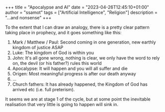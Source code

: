 +++
title = "Apocalypse and AI"
date = "2023-04-26T12:45:10+01:00"
author = "ssamot"
tags = ["Artificial Intelligence", "Religion"]
description = "...and nonsense"
+++

To the extent that I can draw an analogy, there is a pretty clear pattern taking place in prophecy, and it goes something like this:  

1. Mark / Matthew / Paul: Second coming in one generation, new earthly kingdom of justice ASAP
2. Luke: The kingdom of God is within you
3. John: It's all gone wrong, nothing is clear, we only have the word to rely on, the devil (or his father?) rules this world
5. Apocalypse: It will happen and you will all suffer and die 
7. Origen: Most meaningful progress is after our death anyway 
8. ...
9. Church fathers: It has already happened, the Kingdom of God has arrived etc (i.e. full preterism). 


It seems we are at stage 1 of the cycle, but at some point the inevitable realisation that very little is going to happen will sink in. 